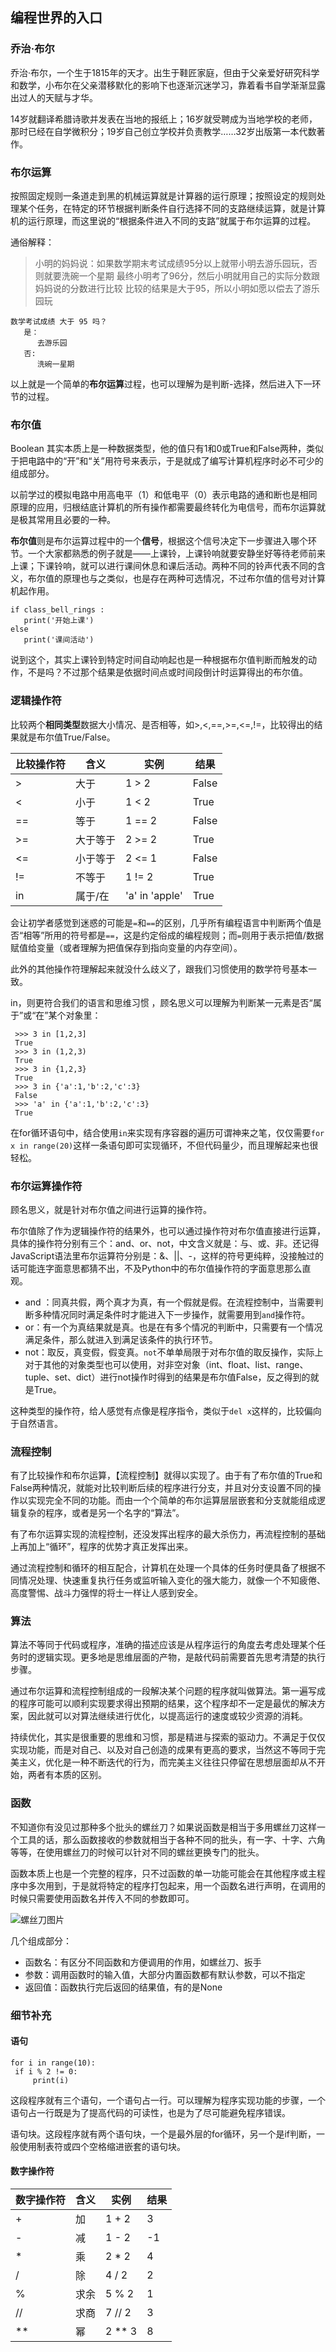## 编程世界的入口

### 乔治·布尔

   乔治·布尔，一个生于1815年的天才。出生于鞋匠家庭，但由于父亲爱好研究科学和数学，小布尔在父亲潜移默化的影响下也逐渐沉迷学习，靠着看书自学渐渐显露出过人的天赋与才华。
   
   14岁就翻译希腊诗歌并发表在当地的报纸上；16岁就受聘成为当地学校的老师，那时已经在自学微积分；19岁自己创立学校并负责教学……32岁出版第一本代数著作。
   
   
### 布尔运算

   按照固定规则一条道走到黑的机械运算就是计算器的运行原理；按照设定的规则处理某个任务，在特定的环节根据判断条件自行选择不同的支路继续运算，就是计算机的运行原理，而这里说的“根据条件进入不同的支路”就属于布尔运算的过程。
   
   通俗解释：
   
   > 小明的妈妈说：如果数学期末考试成绩95分以上就带小明去游乐园玩，否则就要洗碗一个星期
   > 最终小明考了96分，然后小明就用自己的实际分数跟妈妈说的分数进行比较
   > 比较的结果是大于95，所以小明如愿以偿去了游乐园玩

   ```
   数学考试成绩 大于 95 吗？
      是：
         去游乐园
      否:
         洗碗一星期

   ```
   以上就是一个简单的**布尔运算**过程，也可以理解为是判断-选择，然后进入下一环节的过程。
   
### 布尔值

   Boolean 其实本质上是一种数据类型，他的值只有1和0或True和False两种，类似于把电路中的“开”和“关”用符号来表示，于是就成了编写计算机程序时必不可少的组成部分。
   
   以前学过的模拟电路中用高电平（1）和低电平（0）表示电路的通和断也是相同原理的应用，归根结底计算机的所有操作都需要最终转化为电信号，而布尔运算就是极其常用且必要的一种。

   **布尔值**则是布尔运算过程中的一个**信号**，根据这个信号决定下一步骤进入哪个环节。一个大家都熟悉的例子就是——上课铃，上课铃响就要安静坐好等待老师前来上课；下课铃响，就可以进行课间休息和课后活动。两种不同的铃声代表不同的含义，布尔值的原理也与之类似，也是存在两种可选情况，不过布尔值的信号对计算机起作用。

   ```
   if class_bell_rings :
      print('开始上课')
   else
      print('课间活动')
   ```
   说到这个，其实上课铃到特定时间自动响起也是一种根据布尔值判断而触发的动作，不是吗？不过那个结果是依据时间点或时间段倒计时运算得出的布尔值。
   
### 逻辑操作符

   比较两个**相同类型**数据大小情况、是否相等，如>,<,==,>=,<=,!=，比较得出的结果就是布尔值True/False。

   
   | 比较操作符  | 含义      |  实例     |   结果     |
   |-----------|------------|-----------|-----------|
   |    >      | 大于      | 1 > 2     | False     |
   |    <      | 小于      | 1 < 2     | True      |
   |   ==      | 等于      | 1 == 2    | False     |
   |   >=      | 大于等于   | 2 >= 2    | True      |
   |   <=      | 小于等于   | 2 <= 1    | False     |
   |   !=      | 不等于     | 1 != 2    | True      |
   |   in      | 属于/在    |'a' in 'apple'| True   |

   会让初学者感觉到迷惑的可能是`=`和`==`的区别，几乎所有编程语言中判断两个值是否“相等”所用的符号都是`==`，这是约定俗成的编程规则；而`=`则用于表示把值/数据赋值给变量（或者理解为把值保存到指向变量的内存空间）。

   此外的其他操作符理解起来就没什么歧义了，跟我们习惯使用的数学符号基本一致。
   
   in，则更符合我们的语言和思维习惯 ，顾名思义可以理解为判断某一元素是否“属于”或“在”某个对象里：
   
   ```
    >>> 3 in [1,2,3]
    True
    >>> 3 in (1,2,3)
    True
    >>> 3 in {1,2,3}
    True
    >>> 3 in {'a':1,'b':2,'c':3}
    False
    >>> 'a' in {'a':1,'b':2,'c':3}
    True
   ```

   在for循环语句中，结合使用`in`来实现有序容器的遍历可谓神来之笔，仅仅需要`for x in range(20)`这样一条语句即可实现循环，不但代码量少，而且理解起来也很轻松。
   
### 布尔运算操作符

   顾名思义，就是针对布尔值之间进行运算的操作符。

   布尔值除了作为逻辑操作符的结果外，也可以通过操作符对布尔值直接进行运算，具体的操作符分别有三个：and、or、not，中文含义就是：与、或、非。还记得JavaScript语法里布尔运算符分别是：&、||、-，这样的符号更纯粹，没接触过的话可能连字面意思都猜不出，不及Python中的布尔值操作符的字面意思那么直观。
   
   - and ：同真共假，两个真才为真，有一个假就是假。在流程控制中，当需要判断多种情况同时满足条件时才能进入下一步操作，就需要用到`and`操作符。
   - or：有一个为真结果就是真。也是在有多个情况的判断中，只需要有一个情况满足条件，那么就进入到满足该条件的执行环节。
   - not：取反，真变假，假变真。`not`不单单局限于对布尔值的取反操作，实际上对于其他的对象类型也可以使用，对非空对象（int、float、list、range、tuple、set、dict）进行not操作时得到的结果是布尔值False，反之得到的就是True。

   这种类型的操作符，给人感觉有点像是程序指令，类似于`del x`这样的，比较偏向于自然语言。
   
   
### 流程控制

   有了比较操作和布尔运算，【流程控制】就得以实现了。由于有了布尔值的True和False两种情况，就能对比较判断后续的程序进行分支，并且对分支设置不同的操作以实现完全不同的功能。而由一个个简单的布尔运算层层嵌套和分支就能组成逻辑复杂的程序，或者是另一个名字的“算法”。
   
   有了布尔运算实现的流程控制，还没发挥出程序的最大杀伤力，再流程控制的基础上再加上“循环”，程序的优势才真正发挥出来。
   
   通过流程控制和循环的相互配合，计算机在处理一个具体的任务时便具备了根据不同情况处理、快速重复执行任务或监听输入变化的强大能力，就像一个不知疲倦、高度警惕、战斗力强悍的将士一样让人感到安全。
   

### 算法

   算法不等同于代码或程序，准确的描述应该是从程序运行的角度去考虑处理某个任务时的逻辑实现。更多地是思维层面的产物，是敲代码前需要首先思考清楚的执行步骤。

   通过布尔运算和流程控制组成的一段解决某个问题的程序就叫做算法。第一遍写成的程序可能可以顺利实现要求得出预期的结果，这个程序却不一定是最优的解决方案，因此就可以对算法继续进行优化，以提高运行的速度或较少资源的消耗。
   
   持续优化，其实是很重要的思维和习惯，那是精进与探索的驱动力。不满足于仅仅实现功能，而是对自己、以及对自己创造的成果有更高的要求，当然这不等同于完美主义，优化是一种不断迭代的行为，而完美主义往往只停留在思想层面却从不开始，两者有本质的区别。
   
   
### 函数

   不知道你有没见过那种多个批头的螺丝刀？如果说函数是相当于多用螺丝刀这样一个工具的话，那么函数接收的参数就相当于各种不同的批头，有一字、十字、六角等等，在使用螺丝刀的时候可以针对不同的螺丝更换专门的批头。
   
   函数本质上也是一个完整的程序，只不过函数的单一功能可能会在其他程序或主程序中多次用到，于是就将特定的程序打包起来，用一个函数名进行声明，在调用的时候只需要使用函数名并传入不同的参数即可。
   
   ![螺丝刀图片](/images/luosidao.jpg "螺丝刀")
   
   几个组成部分：
   - 函数名：有区分不同函数和方便调用的作用，如螺丝刀、扳手
   - 参数：调用函数时的输入值，大部分内置函数都有默认参数，可以不指定
   - 返回值：函数执行完后返回的结果值，有的是None
   
   
### 细节补充

#### 语句

   ```
   for i in range(10):
    if i % 2 != 0:
        print(i)
   ```
   这段程序就有三个语句，一个语句占一行。可以理解为程序实现功能的步骤，一个语句占一行既是为了提高代码的可读性，也是为了尽可能避免程序错误。
   
   语句块。这段程序就有两个语句块，一个是最外层的for循环，另一个是if判断，一般使用制表符或四个空格缩进嵌套的语句块。
   
   
#### 数字操作符

   | 数字操作符  | 含义      |  实例     |   结果     |
   |-------------|-------------|-------------|---------------|
   |    +     | 加       | 1 + 2     | 3         |
   |    -     | 减       | 1 - 2     | -1        |
   |   *      | 乘       | 2 * 2     | 4         |
   |   /      | 除       | 4 / 2     | 2         |
   |   %      | 求余      | 5 % 2     | 1         |
   |   //     | 求商      | 7 // 2    | 3          |
   |   **     | 幂       | 2 ** 3    | 8          |
   
   
   
   
   